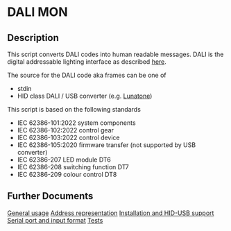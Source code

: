 # DALI MON

## Description

This script converts DALI codes into human readable messages. DALI is the digital addressable lighting interface as described [here](https://www.dali-alliance.org).

The source for the DALI code aka frames can be one of
* stdin
* HID class DALI / USB converter (e.g. [Lunatone](https://www.lunatone.com/produkt/dali-usb/))

This script is based on the following standards
* IEC 62386-101:2022 system components
* IEC 62386-102:2022 control gear
* IEC 62386-103:2022 control device
* IEC 62386-105:2020 firmware transfer (not supported by USB converter)
* IEC 62386-207 LED module DT6
* IEC 62386-208 switching function DT7
* IEC 62386-209 colour control DT8

## Further Documents

[General usage](docs/usage.md)
[Address representation](docs/addressing.md)
[Installation and HID-USB support](docs/install.md)
[Serial port and input format](docs/serial.md)
[Tests](tests/README.md)
